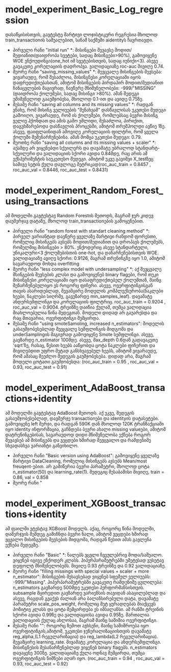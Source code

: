 # model_experiment_Basic_Log_regression
დასაწყისისთვის, გავტესტე მარტივი ლოჯისტიკური რეგრესია მხოლოდ train_transactionის საშუალებით, სანამ საქმეში aidentityს ჩავრთავდი. 
* პირველი რანი "initial run" *: მისინგები შევავსე მოდით/მედიანით(დაიდროპა სვეტები, სადაც მისინგები>90%), გამოვიყენე WOE ენქოუდინგი(one_hot იმ სვეტებისთვის, სადაც იუნიქი<3). ასევე გავაკეთე კორელაციის დადროპვა. ვალიდაციაზე roc-auc მივიღე 0.74. 
* მეორე რანი "saving_missing_values" *: შევცვალე მისინგების შევსება: ვივარაუდე, რომ შესაძლოა, მისინგნესი კორელაციაში იყოს დაფრედიქთებასთან, ამიტომ მისინგების პირდაპირ მოდით/მედიანით ჩანაცვლების მაგივრად, ჩავწერე მნიშვნელობები: -999/"MISSING"(დაიდროპა ქოლუმები, სადაც მისინგი >80%). ამან შედეგი უმიშვნელოდ გააუმჯობესა, მხოლოდ 0.1-ით და ავიდე 0.75ზე. 
* მესამე რანი "saving all columns and its missing values" *: რადგან ვნახე, რომ მისინგ ველიუების "შენახვამ" დასწავლისას უკეთესი შედეგი გამოიღო, ვივარაუდე, რომ ის ქოლუმები, რომლებსაც ბევრი მისინგ ველიუ ჰქონდათ და ამის გამო ვშლიდი, შესაძლოა, პირიქით, დაგვხმარებოდა დასწავლის პროცესში, ამიტომ თრეშჰოლდი ავწიე 1ზე. ასევე, ფაიფლაინიდან ამოვიღე კორელაციის ფილტრი, რომ ყველა ქოლუმი შემენარჩუნებინა. ამან მომცა უკეთესი შედეგი: 0.79.
* მეოთხე რანი "saving all columns and its missing values + scaler" *: აქამდე არ ვიყენებდი სქეილერს და დავამატე უბრალოდ სტანდარტ-სქეილერი და ვალიდაციის სქორი ავიდა 0.84მდე, რაც არის ამ ექსპერიმენტის საუკეთესო შედეგი. ამიტომ უკვე გავიშვი X_testზეც სამივე სეტის ქულა დავლოგე მეტრიკად(roc_auc_train = 0.8457 , roc_auc_val = 0.8446, roc_auc_test = 0.8431)

# model_experiment_Random_Forest_using_transactions
ამ მოდელში გავტესტავ Random Forestის მეთოდს, მაგრამ ჯერ კიდევ დაუმერჯავ დატაზე, მხოლოდ train_transactionების გამოყენებით. 
* პირველი რანი "random forest with standart cleaning method" *: პირველ ვარიანტად დავწერე ყველაზე მარტივი რანდომ ფორესთი, რომელიც მისინგებს ავსებს მოდით/მედიანით და დროპავს ქოლუმებს, რომელშიც მისინგები > 80%. ენქოდერიც ასევე სტანდარტული, უნიკალური<3 ქოლუმებისთის one-hot, და დანარჩენებისთვის WOE. ვალიდაციაზე ავიღე სქორი: 0.9126, მაგრამ თრენინგზე იყო 1.0, ამიტომ სავარაუდოდ მოხდა overfitting
* მეორე რანი "less complex model with undersampling"  *: აქ შევცვალე მსინგების შევსების კლასი და გამოვიყენებ binary flagები, რომ თუკი მისინგნესი კორელაციაში იყო დასაფრედიქთებელ ქოლუმთან, მაინც შენარჩუნებულიყო ეს როგორც ფიჩერი. ასევე, ოვერფიტინგისგან თავის ასარიდებლად, შევამცირე მოდელის კომპლექსურობა(ნაკლები ხეები, ნაკლები სიღრმე, გავუზარდე min_samples_leaf). დავამატე ანდერსემფლინგი და კორელაციის ფილტრიც. roc_auc_train = 0.9204 , roc_auc_val = 0.9004. ტრეინზე დაიწია ქულამ, თუმცა ვალიდაცია მიახლოებულია წინა შედეგთან. მოდელი დიდად არ გაუარესდა და რაც მთავარია, ოვერფიტინგი შემცირდა.
* მესამე რანი "using smoteSamoling, increased n_estimators": მოდელის გასაუმჯობესებლად შევცვალე სემფლინგის მიდგომა და underSamplingის მაგივრად გამოვიყენე Smote სემფლინგი. ასევე, გავზარდე n_estimator 100მდე. ასევე, მax_depth 0.6დან გადავაკეთე 'sqrt'ზე, რასაც, წესით ხეებს ააწყობდა ცოტა ნაკლები ფიჩერით და მივიღებდით უფრო მეტად განსხვავებულ ხეებს, ამიტომ ვივარაუდე, რომ ამასაც შეეძლო შედეგის გაუმჯობესება. დიდად არა, მაგრამ მოდელი ცოტათი გაუმჯობესდა: (roc_auc_train = 0.95 , roc_auc_val = 0.93, roc_auc_test = 0.91)

# model_experiment_AdaBoost_transactions+identity
ამ მოდელში გავტესტავ AdaBoost მეთოდს. აქ უკვე, შედეგის გასაუმჯობესებლად, დავმერჯე transactionები და identityის დატასეტები. გამოვიყენე left მერჯი, და რადგან 590K დან მხოლოდ 120K ტრანზაქციაში იყო identity ინფორმაცია, გაჩნდება ბევრი ახალი missing valueები, ამიტომ დატრენინგებისას, სავარაუდოდ დიდი მნიშვნელობა ექნება როგორ შევავსებ ამ მისინგებს და ვეცდები ხშირად შევცვალო და რამდენიმე სხვადასხვა ვარიანტი განვიხილო.
* პირველი რანი "Basic version using AdaBoost": გამოვიყენე ყველაზე მარტივი DataCleaning, რომელიც მისინგებს ავსებს Mean/most freuqent-ებით. არ გამიწერია ბევრი პარამეტრი, მხოლოდ ცოტა n_estimator(50) და learning_rate(1). შედეგიც შესაბამისი მივიღე, train = 0.86, val = 0.858
* მეორე რანი "

# model_experiment_XGBoost_transactions+identity
ამ ფაილში ვტესტავ XGBoost მოდელს. აქაც, როგორც წინა მოდელში, დამერჯვის შემდეგ გამიჩნდა ბევრი ნალი, ამიტომ ვეცდები ხშირად ვცვალო მისინგების შევსების მიდგომა, რადგან წესით ამას გავლენა ექნება შედეგზე. 
* პირველი რანი "Basic" *: ნალებს ვცვლი ჩვეულებრივ მოდა/საშუალო. ვიყენებ იგივე ენქოდერ კლასს. ჰიპერპარამეტრებში უმეტესად ვუსეტავ დეფოლტ მნიშვნელობებს. მივიღე 0.93 ტრეინზე და 0.92 ვალიდაციაზე. 
* მეორე რანი "filling missings with special values + scaler + more n_estimator": მისინგების შესავსებად ვიყენებ სფეშელ ველიუებს: -999/"Missing". ჰიპერპარამეტრებში გავაკეთე რამდენიმე ცვლილება: n_estimators გავზარდე 500მდე უკეთესი პერფორმანსისთვის. subsample მცირედით გავზარდე ვარიენსის თავიდან ასაცილებლად და ასევე, რაგდან გვაქვს ძალიან არა ბალანსირებული დატა, დავამატე პარამეტრი scale_pos_weight, რომელიც მეტ ყურადღებას მიაქცევს პოზიტივ კლასს და ცოტა შემცირდება ეს იმბალანსი. ამ რანში ტრეინის სქორი ავიდა 0.99ზე და ვალიდაციისა ავიდა 0.95ზე. მართალია ვალიდაციის ქულაც ახლოსაა, მაგრამ მაინც საშიშია ოვერფიტინგი.
* მესამე რანი "": როგორც ზემოთ ავხსენი, მაინც საშიშროება იყო ოვერფიტინგის,ამიტომ, უკეთესი ჯენერალიზაციისთვის დავამატე reg_alpha,(L1 რეგულარიზაცია) და reg_lambda(L2 რეგულარიზაცია). შევამცირე learning_rate. მივამატე კორელაცია და ანდერსემფლინგი. მისინგნესის შესანარჩუნებლად ვიყენებ binary flagებს. n_estimators დავაყენე 300ზე. ვალიდაციაზე ქულა ოდნავ შემცირდა, თუმცა ოვერფიტინგის ნიშნები აღარ იყო. (roc_auc_train = 0.94 , roc_auc_val = 0.93, roc_auc_test = 0.92)





